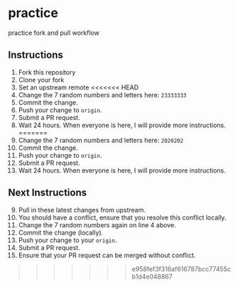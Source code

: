 # practice
practice fork and pull workflow

## Instructions
1. Fork this repository
2. Clone your fork
3. Set an upstream remote
<<<<<<< HEAD
4. Change the 7 random numbers and letters here: `23333333`
5. Commit the change.
6. Push your change to `origin`.
7. Submit a PR request. 
8. Wait 24 hours. When everyone is here, I will provide more instructions.
=======
4. Change the 7 random numbers and letters here: `2020202`
5. Commit the change.
6. Push your change to `origin`.
7. Submit a PR request. 
8. Wait 24 hours. When everyone is here, I will provide more instructions.

## Next Instructions
9. Pull in these latest changes from upstream.
10. You should have a conflict, ensure that you resolve this conflict locally.
11. Change the 7 random numbers again on line 4 above.
12. Commit the change (locally).
13. Push your change to your `origin`.
14. Submit a PR request.
15. Ensure that your PR request can be merged without conflict.
>>>>>>> e958fef3f316af616787bcc77455cb1d4e048867
